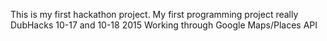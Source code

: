This is my first hackathon project.
My first programming project really
DubHacks 10-17 and 10-18       2015
Working through Google Maps/Places API
